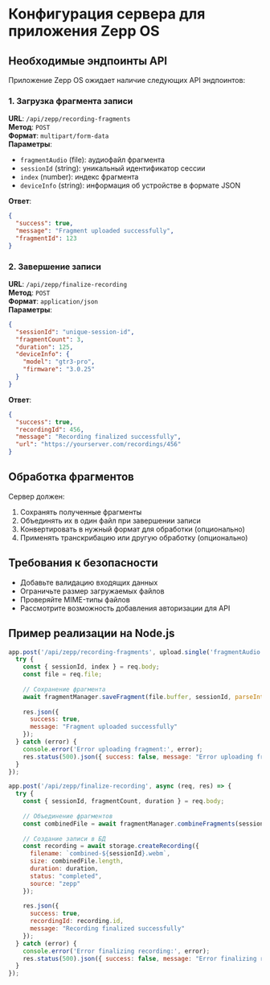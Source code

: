 # Конфигурация сервера для приложения Zepp OS

## Необходимые эндпоинты API

Приложение Zepp OS ожидает наличие следующих API эндпоинтов:

### 1. Загрузка фрагмента записи

**URL**: `/api/zepp/recording-fragments`  
**Метод**: `POST`  
**Формат**: `multipart/form-data`  
**Параметры**:
- `fragmentAudio` (file): аудиофайл фрагмента
- `sessionId` (string): уникальный идентификатор сессии
- `index` (number): индекс фрагмента
- `deviceInfo` (string): информация об устройстве в формате JSON

**Ответ**:
```json
{
  "success": true,
  "message": "Fragment uploaded successfully",
  "fragmentId": 123
}
```

### 2. Завершение записи

**URL**: `/api/zepp/finalize-recording`  
**Метод**: `POST`  
**Формат**: `application/json`  
**Параметры**:
```json
{
  "sessionId": "unique-session-id",
  "fragmentCount": 3,
  "duration": 125,
  "deviceInfo": {
    "model": "gtr3-pro",
    "firmware": "3.0.25"
  }
}
```

**Ответ**:
```json
{
  "success": true,
  "recordingId": 456,
  "message": "Recording finalized successfully",
  "url": "https://yourserver.com/recordings/456"
}
```

## Обработка фрагментов

Сервер должен:
1. Сохранять полученные фрагменты
2. Объединять их в один файл при завершении записи
3. Конвертировать в нужный формат для обработки (опционально)
4. Применять транскрибацию или другую обработку (опционально)

## Требования к безопасности

- Добавьте валидацию входящих данных
- Ограничьте размер загружаемых файлов
- Проверяйте MIME-типы файлов
- Рассмотрите возможность добавления авторизации для API

## Пример реализации на Node.js

```javascript
app.post('/api/zepp/recording-fragments', upload.single('fragmentAudio'), async (req, res) => {
  try {
    const { sessionId, index } = req.body;
    const file = req.file;
    
    // Сохранение фрагмента
    await fragmentManager.saveFragment(file.buffer, sessionId, parseInt(index));
    
    res.json({
      success: true,
      message: "Fragment uploaded successfully"
    });
  } catch (error) {
    console.error('Error uploading fragment:', error);
    res.status(500).json({ success: false, message: "Error uploading fragment" });
  }
});

app.post('/api/zepp/finalize-recording', async (req, res) => {
  try {
    const { sessionId, fragmentCount, duration } = req.body;
    
    // Объединение фрагментов
    const combinedFile = await fragmentManager.combineFragments(sessionId);
    
    // Создание записи в БД
    const recording = await storage.createRecording({
      filename: `combined-${sessionId}.webm`,
      size: combinedFile.length,
      duration: duration,
      status: "completed",
      source: "zepp"
    });
    
    res.json({
      success: true,
      recordingId: recording.id,
      message: "Recording finalized successfully"
    });
  } catch (error) {
    console.error('Error finalizing recording:', error);
    res.status(500).json({ success: false, message: "Error finalizing recording" });
  }
});
```